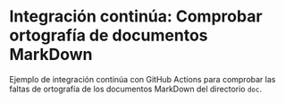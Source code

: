 # Integración continúa: Comprobar ortografía de documentos MarkDown

Ejemplo de integración continúa con GitHub Actions para comprobar las faltas de ortografía de los documentos MarkDown del directorio `doc`. 
